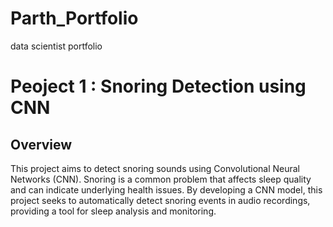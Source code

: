 # Parth_Portfolio
data scientist portfolio

# Peoject 1 : Snoring Detection using CNN

## Overview
This project aims to detect snoring sounds using Convolutional Neural Networks (CNN). Snoring is a common problem that affects sleep quality and can indicate underlying health issues. By developing a CNN model, this project seeks to automatically detect snoring events in audio recordings, providing a tool for sleep analysis and monitoring.
